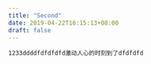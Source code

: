 ```yaml
---
title: "Second"
date: 2019-04-22T16:15:13+08:00
draft: false
---
```

```
1233ddddfdfdfdfd激动人心的时刻到了dfdfdfd

```